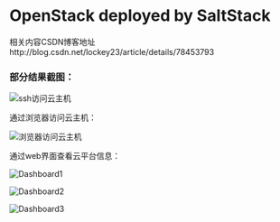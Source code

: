 # OpenStack deployed by SaltStack

相关内容CSDN博客地址http://blog.csdn.net/lockey23/article/details/78453793

### 部分结果截图：
 
![ssh访问云主机](http://img.blog.csdn.net/20171106001510714?watermark/2/text/aHR0cDovL2Jsb2cuY3Nkbi5uZXQvTG9ja2V5MjM=/font/5a6L5L2T/fontsize/400/fill/I0JBQkFCMA==/dissolve/70/gravity/SouthEast)

通过浏览器访问云主机：

![浏览器访问云主机](http://img.blog.csdn.net/20171106001612271?watermark/2/text/aHR0cDovL2Jsb2cuY3Nkbi5uZXQvTG9ja2V5MjM=/font/5a6L5L2T/fontsize/400/fill/I0JBQkFCMA==/dissolve/70/gravity/SouthEast)

通过web界面查看云平台信息：

![Dashboard1](http://img.blog.csdn.net/20171106001655118?watermark/2/text/aHR0cDovL2Jsb2cuY3Nkbi5uZXQvTG9ja2V5MjM=/font/5a6L5L2T/fontsize/400/fill/I0JBQkFCMA==/dissolve/70/gravity/SouthEast)

![Dashboard2](http://img.blog.csdn.net/20171106001705537?watermark/2/text/aHR0cDovL2Jsb2cuY3Nkbi5uZXQvTG9ja2V5MjM=/font/5a6L5L2T/fontsize/400/fill/I0JBQkFCMA==/dissolve/70/gravity/SouthEast)

![Dashboard3](http://img.blog.csdn.net/20171106001716039?watermark/2/text/aHR0cDovL2Jsb2cuY3Nkbi5uZXQvTG9ja2V5MjM=/font/5a6L5L2T/fontsize/400/fill/I0JBQkFCMA==/dissolve/70/gravity/SouthEast)
